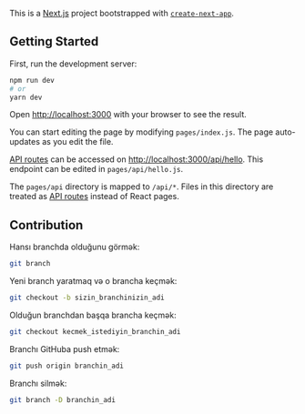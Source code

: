 This is a [Next.js](https://nextjs.org/) project bootstrapped with [`create-next-app`](https://github.com/vercel/next.js/tree/canary/packages/create-next-app).

## Getting Started

First, run the development server:

```bash
npm run dev
# or
yarn dev
```

Open [http://localhost:3000](http://localhost:3000) with your browser to see the result.

You can start editing the page by modifying `pages/index.js`. The page auto-updates as you edit the file.

[API routes](https://nextjs.org/docs/api-routes/introduction) can be accessed on [http://localhost:3000/api/hello](http://localhost:3000/api/hello). This endpoint can be edited in `pages/api/hello.js`.

The `pages/api` directory is mapped to `/api/*`. Files in this directory are treated as [API routes](https://nextjs.org/docs/api-routes/introduction) instead of React pages.

## Contribution

Hansı branchda olduğunu görmək:

```sh
git branch
```

Yeni branch yaratmaq və o brancha keçmək:

```sh
git checkout -b sizin_branchinizin_adi
```

Olduğun branchdan başqa brancha keçmək:

```sh
git checkout kecmek_istediyin_branchin_adi
```

Branchı GitHuba push etmək:

```sh
git push origin branchin_adi
```

Branchı silmək:

```sh
git branch -D branchin_adi
```
